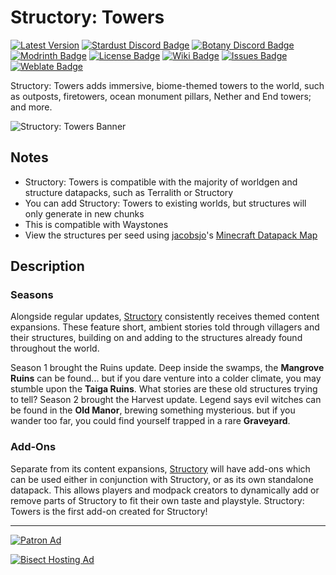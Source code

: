 # Structory: Towers

[![Latest Version](https://img.shields.io/github/v/release/Stardust-Labs-MC/Structory-Towers?color=blueviolet&logo=github "View latest release")](https://github.com/Stardust-Labs-MC/Structory-Towers/releases) [![Stardust Discord Badge](https://img.shields.io/discord/738046951236567162?color=blue&logo=discord&label=Stardust "Join our Discord Server")](https://discord.gg/stardustlabs) [![Botany Discord Badge](https://img.shields.io/discord/877272525476888606?color=blue&logo=discord&label=Botany "Join our Discord Server")](https://discord.gg/jfGMW8rEAa) [![Modrinth Badge](https://img.shields.io/modrinth/dt/structory-towers?label=Modrinth&logo=modrinth "View our Modrinth page")](https://modrinth.com/mod/structory-towers) [![License Badge](https://img.shields.io/badge/license-Stardust_Labs-green "View the Stardust Labs License")](https://github.com/Stardust-Labs-MC/license) [![Wiki Badge](https://img.shields.io/badge/wiki-Miraheze-yellow "View our Wiki")](https://discord.gg/stardustlabs) [![Issues Badge](https://img.shields.io/github/issues/Stardust-Labs-MC/Structory-Towers?color=orange&logo=github "View or open an issue")](https://github.com/Stardust-Labs-MC/Structory-Towers/issues) [![Weblate Badge](https://img.shields.io/weblate/progress/stardust-labs?server=https%3A%2F%2Fweblate.catter.dev&logo=weblate "Translate here")](https://weblate.catter.dev/projects/stardust-labs)

Structory: Towers adds immersive, biome-themed towers to the world, such as outposts, firetowers, ocean monument pillars, Nether and End towers; and more.

![Structory: Towers Banner](https://user-images.githubusercontent.com/63272345/224815788-04bd6bd7-b1b0-42c2-aa7b-1be0ba6195a2.png)

## Notes
- Structory: Towers is compatible with the majority of worldgen and structure datapacks, such as Terralith or Structory
- You can add Structory: Towers to existing worlds, but structures will only generate in new chunks
- This is compatible with Waystones
- View the structures per seed using [jacobsjo](https://github.com/jacobsjo)'s [Minecraft Datapack Map](https://map.jacobsjo.eu/)

## Description
### Seasons
Alongside regular updates, [Structory](https://github.com/Stardust-Labs-MC/Structory) consistently receives themed content expansions. These feature short, ambient stories told through villagers and their structures, building on and adding to the structures already found throughout the world. 

Season 1 brought the Ruins update. Deep inside the swamps, the **Mangrove Ruins** can be found... but if you dare venture into a colder climate, you may stumble upon the **Taiga Ruins**. What stories are these old structures trying to tell? Season 2 brought the Harvest update. Legend says evil witches can be found in the **Old Manor**, brewing something mysterious. but if you wander too far, you could find yourself trapped in a rare **Graveyard**.

### Add-Ons
Separate from its content expansions, [Structory](https://github.com/Stardust-Labs-MC/Structory) will have add-ons which can be used either in conjunction with Structory, or as its own standalone datapack. This allows players and modpack creators to dynamically add or remove parts of Structory to fit their own taste and playstyle. Structory: Towers is the first add-on created for Structory!
__ __

[![Patron Ad](https://user-images.githubusercontent.com/63272345/224786738-7baefaf8-267f-41b6-8ac5-53cc4bd5707e.png "Join Botany's Patreon!")](https://www.patreon.com/BotanyDev)

[![Bisect Hosting Ad](https://user-images.githubusercontent.com/63272345/224813333-31824d30-ff0a-4e11-bd56-242d4fd79f44.png "Use code BOTANY")](https://www.bisecthosting.com/Botany)
